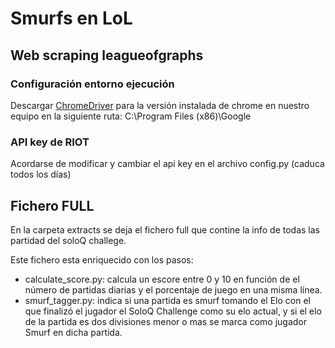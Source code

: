 # Smurfs en LoL

## Web scraping leagueofgraphs
### Configuración entorno ejecución
Descargar [ChromeDriver](https://chromedriver.chromium.org/downloads) para la versión instalada de chrome en nuestro equipo en la siguiente ruta:
C:\Program Files (x86)\Google

### API key de RIOT
Acordarse de modificar y cambiar el api key en el archivo config.py (caduca todos los días)


## Fichero FULL

En la carpeta extracts se deja el fichero full que contine la info de todas las partidad del soloQ challege.

Este fichero esta enriquecido con los pasos: 
* calculate_score.py: calcula un escore entre 0 y 10 en función de el número de partidas diarias y el porcentaje de juego en una misma línea.
* smurf_tagger.py: indica si una partida es smurf tomando el Elo con el que finalizó el jugador el SoloQ Challenge como su elo actual, y si el elo de la partida es dos divisiones menor o mas se marca como jugador Smurf en dicha partida.
